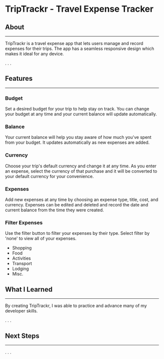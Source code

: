 # TripTrackr - Travel Expense Tracker

## **About**

***

TripTrackr is a travel expense app that lets users manage and record expenses for their trips. The app has a seamless responsive design which makes it ideal for any device.

. . .

## **Features**

***

### Budget

Set a desired budget for your trip to help stay on track. You can change your budget at any time and your current balance will update automatically.

### Balance

Your current balance will help you stay aware of how much you've spent from your budget. It updates automatically as new expenses are added.

### Currency

Choose your trip's default currency and change it at any time. As you enter an expense, select the currency of that purchase and it will be converted to your default currency for your convenience.

### Expenses

Add new expenses at any time by choosing an expense type, title, cost, and currency. Expenses can be edited and deleted and record the date and current balance from the time they were created.

### Filter Expenses

Use the filter button to filter your expenses by their type. Select filter by 'none' to view all of your expenses.

- Shopping
- Food
- Activities
- Transport
- Lodging
- Misc.

## What I Learned

***

By creating TripTrackr, I was able to practice and advance many of my developer skills.

. . .

## Next Steps

***

. . .
